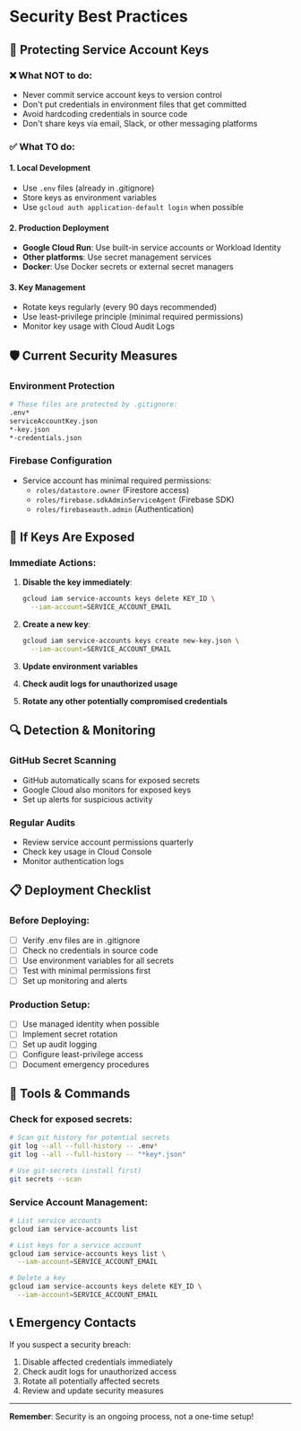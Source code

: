# Security Best Practices

## 🔐 Protecting Service Account Keys

### ❌ What NOT to do:
- Never commit service account keys to version control
- Don't put credentials in environment files that get committed
- Avoid hardcoding credentials in source code
- Don't share keys via email, Slack, or other messaging platforms

### ✅ What TO do:

#### 1. Local Development
- Use `.env` files (already in .gitignore)
- Store keys as environment variables
- Use `gcloud auth application-default login` when possible

#### 2. Production Deployment
- **Google Cloud Run**: Use built-in service accounts or Workload Identity
- **Other platforms**: Use secret management services
- **Docker**: Use Docker secrets or external secret managers

#### 3. Key Management
- Rotate keys regularly (every 90 days recommended)
- Use least-privilege principle (minimal required permissions)
- Monitor key usage with Cloud Audit Logs

## 🛡️ Current Security Measures

### Environment Protection
```bash
# These files are protected by .gitignore:
.env*
serviceAccountKey.json
*-key.json
*-credentials.json
```

### Firebase Configuration
- Service account has minimal required permissions:
  - `roles/datastore.owner` (Firestore access)
  - `roles/firebase.sdkAdminServiceAgent` (Firebase SDK)
  - `roles/firebaseauth.admin` (Authentication)

## 🚨 If Keys Are Exposed

### Immediate Actions:
1. **Disable the key immediately**:
   ```bash
   gcloud iam service-accounts keys delete KEY_ID \
     --iam-account=SERVICE_ACCOUNT_EMAIL
   ```

2. **Create a new key**:
   ```bash
   gcloud iam service-accounts keys create new-key.json \
     --iam-account=SERVICE_ACCOUNT_EMAIL
   ```

3. **Update environment variables**
4. **Check audit logs for unauthorized usage**
5. **Rotate any other potentially compromised credentials**

## 🔍 Detection & Monitoring

### GitHub Secret Scanning
- GitHub automatically scans for exposed secrets
- Google Cloud also monitors for exposed keys
- Set up alerts for suspicious activity

### Regular Audits
- Review service account permissions quarterly
- Check key usage in Cloud Console
- Monitor authentication logs

## 📋 Deployment Checklist

### Before Deploying:
- [ ] Verify .env files are in .gitignore
- [ ] Check no credentials in source code
- [ ] Use environment variables for all secrets
- [ ] Test with minimal permissions first
- [ ] Set up monitoring and alerts

### Production Setup:
- [ ] Use managed identity when possible
- [ ] Implement secret rotation
- [ ] Set up audit logging
- [ ] Configure least-privilege access
- [ ] Document emergency procedures

## 🔧 Tools & Commands

### Check for exposed secrets:
```bash
# Scan git history for potential secrets
git log --all --full-history -- .env*
git log --all --full-history -- "*key*.json"

# Use git-secrets (install first)
git secrets --scan
```

### Service Account Management:
```bash
# List service accounts
gcloud iam service-accounts list

# List keys for a service account
gcloud iam service-accounts keys list \
  --iam-account=SERVICE_ACCOUNT_EMAIL

# Delete a key
gcloud iam service-accounts keys delete KEY_ID \
  --iam-account=SERVICE_ACCOUNT_EMAIL
```

## 📞 Emergency Contacts

If you suspect a security breach:
1. Disable affected credentials immediately
2. Check audit logs for unauthorized access
3. Rotate all potentially affected secrets
4. Review and update security measures

---

**Remember**: Security is an ongoing process, not a one-time setup!